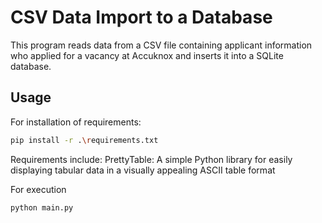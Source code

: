# CSV Data Import to a Database

This program reads data from a CSV file containing applicant information who applied for a vacancy at Accuknox and inserts it into a SQLite database.

## Usage

For installation of requirements:
```bash
pip install -r .\requirements.txt
```

Requirements include:
PrettyTable: A simple Python library for easily displaying tabular data in a visually appealing ASCII table format

For execution
```bash
python main.py
```